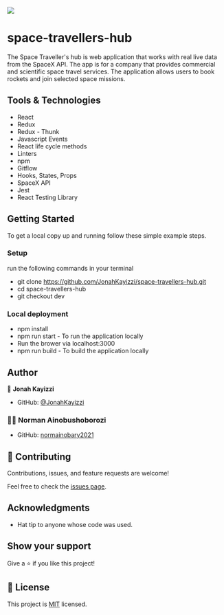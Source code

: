 ![](https://img.shields.io/badge/Microverse-blueviolet)
# space-travellers-hub
The Space Traveller's hub is web application that works with real live data from the SpaceX API. The app is for a company that provides commercial and scientific space travel services. The application allows users to book rockets and join selected space missions.
## Tools & Technologies

- React
- Redux
- Redux - Thunk
- Javascript Events
- React life cycle methods
- Linters
- npm
- Gitflow
- Hooks, States, Props
- SpaceX API
- Jest
- React Testing Library

## Getting Started

To get a local copy up and running follow these simple example steps.

### Setup

run the following commands in your terminal

- git clone https://github.com/JonahKayizzi/space-travellers-hub.git
- cd space-travellers-hub
- git checkout dev

### Local deployment

- npm install
- npm run start - To run the application locally
- Run the brower via localhost:3000
- npm run build - To build the application locally

## Author

👤 **Jonah Kayizzi**

- GitHub: [@JonahKayizzi](https://github.com/JonahKayizzi)

### 👨‍💻 Norman Ainobushoborozi

- GitHub: [normainobary2021](https://github.com/normainobary2021)

## 🤝 Contributing

Contributions, issues, and feature requests are welcome!

Feel free to check the [issues page](https://github.com/JonahKayizzi/space-travellers-hub/issues).

## Acknowledgments

- Hat tip to anyone whose code was used. 

## Show your support

Give a ⭐️ if you like this project!

## 📝 License

This project is [MIT](./LICENSE) licensed.



